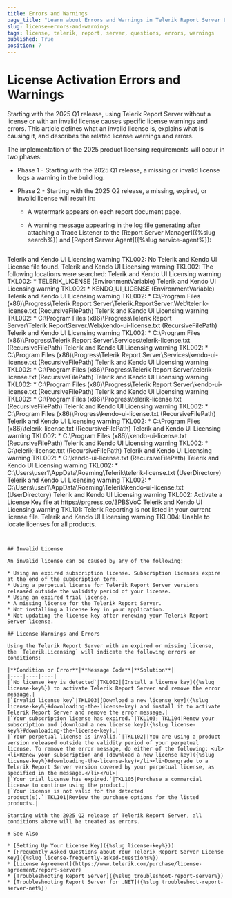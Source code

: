 ```yaml
---
title: Errors and Warnings
page_title: "Learn about Errors and Warnings in Telerik Report Server Licensing."
slug: license-errors-and-warnings
tags: license, telerik, report, server, questions, errors, warnings
published: True
position: 7
---
```


# License Activation Errors and Warnings

Starting with the 2025 Q1 release, using Telerik Report Server without a license or with an invalid license causes specific license warnings and errors. This article defines what an invalid license is, explains what is causing it, and describes the related license warnings and errors.

The implementation of the 2025 product licensing requirements will occur in two phases:

* Phase 1 - Starting with the 2025 Q1 release, a missing or invalid license logs a warning in the build log.
* Phase 2 - Starting with the 2025 Q2 release, a missing, expired, or invalid license will result in:

  - A watermark appears on each report document page.
  - A warning message appearing in the log file generating after attaching a Trace Listener to the [Report Server Manager]({%slug search%}) and [Report Server Agent]({%slug service-agent%}):

    ````
Telerik and Kendo UI Licensing warning TKL002: No Telerik and Kendo UI License file found.
    Telerik and Kendo UI Licensing warning TKL002: The following locations were searched:
    Telerik and Kendo UI Licensing warning TKL002:  * TELERIK_LICENSE (EnvironmentVariable)
    Telerik and Kendo UI Licensing warning TKL002:  * KENDO_UI_LICENSE (EnvironmentVariable)
    Telerik and Kendo UI Licensing warning TKL002:  * C:\Program Files (x86)\Progress\Telerik Report Server\Telerik.ReportServer.Web\telerik-license.txt (RecursiveFilePath)
    Telerik and Kendo UI Licensing warning TKL002:  * C:\Program Files (x86)\Progress\Telerik Report Server\Telerik.ReportServer.Web\kendo-ui-license.txt (RecursiveFilePath)
    Telerik and Kendo UI Licensing warning TKL002:  * C:\Program Files (x86)\Progress\Telerik Report Server\Services\telerik-license.txt (RecursiveFilePath)
    Telerik and Kendo UI Licensing warning TKL002:  * C:\Program Files (x86)\Progress\Telerik Report Server\Services\kendo-ui-license.txt (RecursiveFilePath)
    Telerik and Kendo UI Licensing warning TKL002:  * C:\Program Files (x86)\Progress\Telerik Report Server\telerik-license.txt (RecursiveFilePath)
    Telerik and Kendo UI Licensing warning TKL002:  * C:\Program Files (x86)\Progress\Telerik Report Server\kendo-ui-license.txt (RecursiveFilePath)
    Telerik and Kendo UI Licensing warning TKL002:  * C:\Program Files (x86)\Progress\telerik-license.txt (RecursiveFilePath)
    Telerik and Kendo UI Licensing warning TKL002:  * C:\Program Files (x86)\Progress\kendo-ui-license.txt (RecursiveFilePath)
    Telerik and Kendo UI Licensing warning TKL002:  * C:\Program Files (x86)\telerik-license.txt (RecursiveFilePath)
    Telerik and Kendo UI Licensing warning TKL002:  * C:\Program Files (x86)\kendo-ui-license.txt (RecursiveFilePath)
    Telerik and Kendo UI Licensing warning TKL002:  * C:\telerik-license.txt (RecursiveFilePath)
    Telerik and Kendo UI Licensing warning TKL002:  * C:\kendo-ui-license.txt (RecursiveFilePath)
    Telerik and Kendo UI Licensing warning TKL002:  * C:\Users\user1\AppData\Roaming\Telerik\telerik-license.txt (UserDirectory)
    Telerik and Kendo UI Licensing warning TKL002:  * C:\Users\user1\AppData\Roaming\Telerik\kendo-ui-license.txt (UserDirectory)
    Telerik and Kendo UI Licensing warning TKL002: Activate a License Key file at https://prgress.co/3PBSVoC
    Telerik and Kendo UI Licensing warning TKL101: Telerik Reporting is not listed in your current license file.
    Telerik and Kendo UI Licensing warning TKL004: Unable to locate licenses for all products.
````


## Invalid License

An invalid license can be caused by any of the following:

* Using an expired subscription license. Subscription licenses expire at the end of the subscription term.
* Using a perpetual license for Telerik Report Server versions released outside the validity period of your license.
* Using an expired trial license.
* A missing license for the Telerik Report Server.
* Not installing a license key in your application.
* Not updating the license key after renewing your Telerik Report Server license.

## License Warnings and Errors

Using the Telerik Report Server with an expired or missing license, the `Telerik.Licensing` will indicate the following errors or conditions:

|**Condition or Error**|**Message Code**|**Solution**|
|----|----|----|
|`No license key is detected`|TKL002|[Install a license key]({%slug license-key%}) to activate Telerik Report Server and remove the error message.|
|`Invalid license key`|TKL003|[Download a new license key]({%slug license-key%}#downloading-the-license-key) and install it to activate Telerik Report Server and remove the error message.|
|`Your subscription license has expired.`|TKL103; TKL104|Renew your subscription and [download a new license key]({%slug license-key%}#downloading-the-license-key).|
|`Your perpetual license is invalid.`|TKL102||You are using a product version released outside the validity period of your perpetual license. To remove the error message, do either of the following: <ul><li>Renew your subscription and [download a new license key]({%slug license-key%}#downloading-the-license-key)</li><li>Downgrade to a Telerik Report Server version covered by your perpetual license, as specified in the message.</li></ul>|
|`Your trial license has expired.`|TKL105|Purchase a commercial license to continue using the product.|
|`Your license is not valid for the detected product(s).`|TKL101|Review the purchase options for the listed products.|

Starting with the 2025 Q2 release of Telerik Report Server, all conditions above will be treated as errors.

# See Also

* [Setting Up Your License Key]({%slug license-key%}))
* [Frequently Asked Questions about Your Telerik Report Server License Key]({%slug license-frequently-asked-questions%})
* [License Agreement](https://www.telerik.com/purchase/license-agreement/report-server)
* [Troubleshooting Report Server]({%slug troubleshoot-report-server%})
* [Troubleshooting Report Server for .NET]({%slug troubleshoot-report-server-net%})

